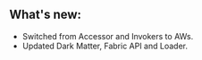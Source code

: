 ## What's new:

* Switched from Accessor and Invokers to AWs.
* Updated Dark Matter, Fabric API and Loader.